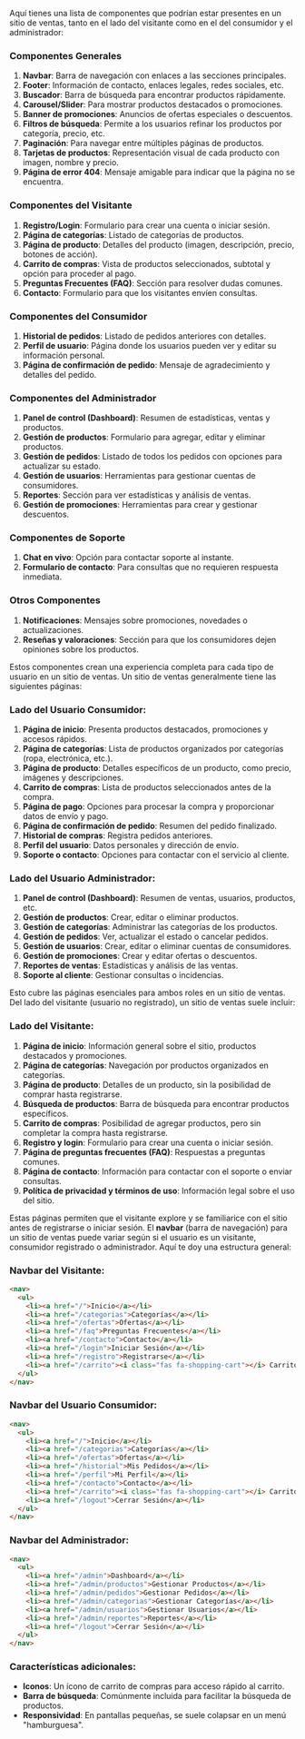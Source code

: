 Aquí tienes una lista de componentes que podrían estar presentes en un sitio de ventas, tanto en el lado del visitante como en el del consumidor y el administrador:

### Componentes Generales

1. **Navbar**: Barra de navegación con enlaces a las secciones principales.
2. **Footer**: Información de contacto, enlaces legales, redes sociales, etc.
3. **Buscador**: Barra de búsqueda para encontrar productos rápidamente.
4. **Carousel/Slider**: Para mostrar productos destacados o promociones.
5. **Banner de promociones**: Anuncios de ofertas especiales o descuentos.
6. **Filtros de búsqueda**: Permite a los usuarios refinar los productos por categoría, precio, etc.
7. **Paginación**: Para navegar entre múltiples páginas de productos.
8. **Tarjetas de productos**: Representación visual de cada producto con imagen, nombre y precio.
9. **Página de error 404**: Mensaje amigable para indicar que la página no se encuentra.

### Componentes del Visitante
1. **Registro/Login**: Formulario para crear una cuenta o iniciar sesión.
2. **Página de categorías**: Listado de categorías de productos.
3. **Página de producto**: Detalles del producto (imagen, descripción, precio, botones de acción).
4. **Carrito de compras**: Vista de productos seleccionados, subtotal y opción para proceder al pago.
5. **Preguntas Frecuentes (FAQ)**: Sección para resolver dudas comunes.
6. **Contacto**: Formulario para que los visitantes envíen consultas.

### Componentes del Consumidor
1. **Historial de pedidos**: Listado de pedidos anteriores con detalles.
2. **Perfil de usuario**: Página donde los usuarios pueden ver y editar su información personal.
3. **Página de confirmación de pedido**: Mensaje de agradecimiento y detalles del pedido.

### Componentes del Administrador
1. **Panel de control (Dashboard)**: Resumen de estadísticas, ventas y productos.
2. **Gestión de productos**: Formulario para agregar, editar y eliminar productos.
3. **Gestión de pedidos**: Listado de todos los pedidos con opciones para actualizar su estado.
4. **Gestión de usuarios**: Herramientas para gestionar cuentas de consumidores.
5. **Reportes**: Sección para ver estadísticas y análisis de ventas.
6. **Gestión de promociones**: Herramientas para crear y gestionar descuentos.

### Componentes de Soporte
1. **Chat en vivo**: Opción para contactar soporte al instante.
2. **Formulario de contacto**: Para consultas que no requieren respuesta inmediata.

### Otros Componentes
1. **Notificaciones**: Mensajes sobre promociones, novedades o actualizaciones.
2. **Reseñas y valoraciones**: Sección para que los consumidores dejen opiniones sobre los productos.

Estos componentes crean una experiencia completa para cada tipo de usuario en un sitio de ventas.
Un sitio de ventas generalmente tiene las siguientes páginas:

### Lado del Usuario Consumidor:
1. **Página de inicio**: Presenta productos destacados, promociones y accesos rápidos.
2. **Página de categorías**: Lista de productos organizados por categorías (ropa, electrónica, etc.).
3. **Página de producto**: Detalles específicos de un producto, como precio, imágenes y descripciones.
4. **Carrito de compras**: Lista de productos seleccionados antes de la compra.
5. **Página de pago**: Opciones para procesar la compra y proporcionar datos de envío y pago.
6. **Página de confirmación de pedido**: Resumen del pedido finalizado.
7. **Historial de compras**: Registra pedidos anteriores.
8. **Perfil del usuario**: Datos personales y dirección de envío.
9. **Soporte o contacto**: Opciones para contactar con el servicio al cliente.

### Lado del Usuario Administrador:
1. **Panel de control (Dashboard)**: Resumen de ventas, usuarios, productos, etc.
2. **Gestión de productos**: Crear, editar o eliminar productos.
3. **Gestión de categorías**: Administrar las categorías de los productos.
4. **Gestión de pedidos**: Ver, actualizar el estado o cancelar pedidos.
5. **Gestión de usuarios**: Crear, editar o eliminar cuentas de consumidores.
6. **Gestión de promociones**: Crear y editar ofertas o descuentos.
7. **Reportes de ventas**: Estadísticas y análisis de las ventas.
8. **Soporte al cliente**: Gestionar consultas o incidencias.

Esto cubre las páginas esenciales para ambos roles en un sitio de ventas.
Del lado del visitante (usuario no registrado), un sitio de ventas suele incluir:

### Lado del Visitante:
1. **Página de inicio**: Información general sobre el sitio, productos destacados y promociones.
2. **Página de categorías**: Navegación por productos organizados en categorías.
3. **Página de producto**: Detalles de un producto, sin la posibilidad de comprar hasta registrarse.
4. **Búsqueda de productos**: Barra de búsqueda para encontrar productos específicos.
5. **Carrito de compras**: Posibilidad de agregar productos, pero sin completar la compra hasta registrarse.
6. **Registro y login**: Formulario para crear una cuenta o iniciar sesión.
7. **Página de preguntas frecuentes (FAQ)**: Respuestas a preguntas comunes.
8. **Página de contacto**: Información para contactar con el soporte o enviar consultas.
9. **Política de privacidad y términos de uso**: Información legal sobre el uso del sitio.

Estas páginas permiten que el visitante explore y se familiarice con el sitio antes de registrarse o iniciar sesión.
El **navbar** (barra de navegación) para un sitio de ventas puede variar según si el usuario es un visitante, consumidor registrado o administrador. Aquí te doy una estructura general:

### Navbar del Visitante:
```html
<nav>
  <ul>
    <li><a href="/">Inicio</a></li>
    <li><a href="/categorias">Categorías</a></li>
    <li><a href="/ofertas">Ofertas</a></li>
    <li><a href="/faq">Preguntas Frecuentes</a></li>
    <li><a href="/contacto">Contacto</a></li>
    <li><a href="/login">Iniciar Sesión</a></li>
    <li><a href="/registro">Registrarse</a></li>
    <li><a href="/carrito"><i class="fas fa-shopping-cart"></i> Carrito</a></li>
  </ul>
</nav>
```

### Navbar del Usuario Consumidor:
```html
<nav>
  <ul>
    <li><a href="/">Inicio</a></li>
    <li><a href="/categorias">Categorías</a></li>
    <li><a href="/ofertas">Ofertas</a></li>
    <li><a href="/historial">Mis Pedidos</a></li>
    <li><a href="/perfil">Mi Perfil</a></li>
    <li><a href="/contacto">Contacto</a></li>
    <li><a href="/carrito"><i class="fas fa-shopping-cart"></i> Carrito</a></li>
    <li><a href="/logout">Cerrar Sesión</a></li>
  </ul>
</nav>
```

### Navbar del Administrador:
```html
<nav>
  <ul>
    <li><a href="/admin">Dashboard</a></li>
    <li><a href="/admin/productos">Gestionar Productos</a></li>
    <li><a href="/admin/pedidos">Gestionar Pedidos</a></li>
    <li><a href="/admin/categorias">Gestionar Categorías</a></li>
    <li><a href="/admin/usuarios">Gestionar Usuarios</a></li>
    <li><a href="/admin/reportes">Reportes</a></li>
    <li><a href="/logout">Cerrar Sesión</a></li>
  </ul>
</nav>
```

### Características adicionales:
- **Iconos**: Un ícono de carrito de compras para acceso rápido al carrito.
- **Barra de búsqueda**: Comúnmente incluida para facilitar la búsqueda de productos.
- **Responsividad**: En pantallas pequeñas, se suele colapsar en un menú "hamburguesa".